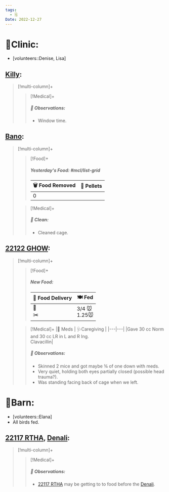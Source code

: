 ```yaml
---
tags:
  - 🗒️
Date: 2022-12-27
---
```


# 🏥Clinic:
- [volunteers::Denise, Lisa]

## [Killy](../RARE%20Birds/Ed%20Birds/Killy.md):
> [!multi-column]+
>
>> [!Medical]+
>> ##### 🔭 Observations:
>> - Window time.

## [Bano](../RARE%20Birds/Ed%20Birds/Bano.md):
> [!multi-column]+
>
>> [!Food]+
>> ##### Yesterday's Food: #mcl/list-grid
>> |🗑️ Food Removed| 💩 Pellets
>> |---|---|
>>|0|
>
>> [!Medical]+
>>##### 🫧 Clean:
>> - Cleaned cage.

## [22122 GHOW](../RARE%20Birds/22122%20GHOW.md):
> [!multi-column]+
>
>> [!Food]+
>> ##### New Food:
>> |🚚 Food Delivery| 🍽️ Fed|
>> |---|---|
>>|🫱<br>✂️|3/4 🐭 <br>1.25🐭
>
>> [!Medical]+
>> |💊 Meds | 🩺Caregiving |
>> |---|---|
>> |Gave 30 cc Norm and 30 cc LR in L and R Ing. <br>Clavacillin|
>>
>> ##### 🔭 Observations:
>> - Skinned 2 mice and got maybe ¾ of one down with meds. 
>> - Very quiet, holding both eyes partially closed (possible head trauma?). 
>> - Was standing facing back of cage when we left.

# 🏡Barn:
- [volunteers::Elana]
- All birds fed. 

## [22117 RTHA](../RARE%20Birds/22117%20RTHA.md), [Denali](../RARE%20Birds/Ed%20Birds/Denali.md):
> [!multi-column]+
>
>> [!Medical]+
>> ##### 🔭 Observations:
>> - [22117 RTHA](../RARE%20Birds/22117%20RTHA.md) may be getting to to food before the [Denali](../RARE%20Birds/Ed%20Birds/Denali.md).

